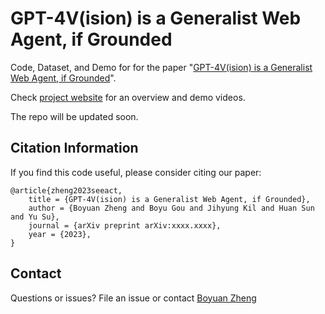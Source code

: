 # GPT-4V(ision) is a Generalist Web Agent, if Grounded

Code, Dataset, and Demo for for the paper "[GPT-4V(ision) is a Generalist Web Agent, if Grounded](https://osu-nlp-group.github.io/SeeAct/)".

Check [project website](https://osu-nlp-group.github.io/SeeAct/) for an overview and demo videos.


The repo will be updated soon.

## Citation Information

If you find this code useful, please consider citing our paper:

```
@article{zheng2023seeact,
    title = {GPT-4V(ision) is a Generalist Web Agent, if Grounded},
    author = {Boyuan Zheng and Boyu Gou and Jihyung Kil and Huan Sun and Yu Su},
    journal = {arXiv preprint arXiv:xxxx.xxxx},
    year = {2023},
}
```

## Contact

Questions or issues? File an issue or contact [Boyuan Zheng](https://boyuanzheng010.github.io/)